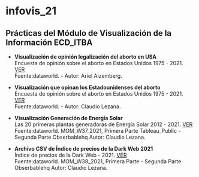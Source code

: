 
# infovis_21

## Prácticas del Módulo de Visualización de la Información ECD_ITBA


- **Visualización de opinión legalización del aborto en USA**  
    Encuesta de opinión sobre el aborto en Estados Unidos 1975 - 2021.  [VER](https://cdlezana.github.io/infovis_21/mom2021_w36.html)  
    Fuente:dataworld. - Autor: Ariel Aizemberg.
    
- **Visualización que opinan los Estadounidenses del aborto**  
    Encuesta de opinión sobre el aborto en Estados Unidos 1975 - 2021.  [VER](https://cdlezana.github.io/infovis_21/mom_w36_2021_cl.html)  
    Fuente:dataworld. - Autor: Claudio Lezana.    

- **Visualización Generación de Energía Solar**  
    Las 20 primeras plantas generadoras de Energía Solar 2012 - 2021.  [VER](https://cdlezana.github.io/infovis_21/mom_w37_2021.html)  
    Fuente:dataworld. MOM_W37_2021, Primera Parte Tableau_Public - Segunda Parte Obserbablehq
    Autor: Claudio Lezana.    

- **Archivo CSV de Índice de precios de la Dark Web 2021**  
    Índice de precios de la Dark Web - 2021.  [VER](https://cdlezana.github.io/infovis_21/mom_w38_2021.csv)  
    Fuente:dataworld. MOM_W38_2021, Primera Parte  - Segunda Parte Obserbablehq
    Autor: Claudio Lezana.


 
